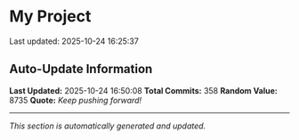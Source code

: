 # My Project


Last updated: 2025-10-24 16:25:37






































































































































































































































































































































































## Auto-Update Information

**Last Updated:** 2025-10-24 16:50:08
**Total Commits:** 358
**Random Value:** 8735
**Quote:** _Keep pushing forward!_

---
_This section is automatically generated and updated._
